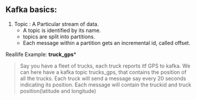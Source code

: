 ## Kafka basics:

1. Topic : A Particular stream of data.
   - A topic is identified by its name.
   - topics are split into partitions.
   - Each message within a partition gets an incremental id, called offset.
   
 Reallife Example:  **truck_gps***
 > Say you have a fleet of trucks, each truck reports itf GPS to kafka.
   We can here have a kafka topic trucks_gps, that contains the position of all the trucks.
  Each truck will send a message say every 20 seconds indicating its position. Each message will contain the truckid and truck position(latitude and longitude)

 
   
